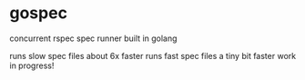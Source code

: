# gospec
concurrent rspec spec runner built in golang

runs slow spec files about 6x faster
runs fast spec files a tiny bit faster
work in progress!
